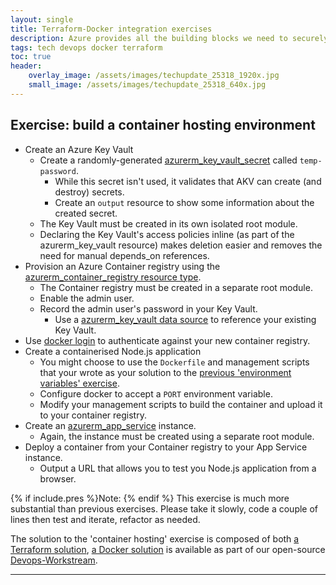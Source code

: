 ```yaml
---
layout: single
title: Terraform-Docker integration exercises
description: Azure provides all the building blocks we need to securely run containers in the Cloud, we just need Terraform to glue them together
tags: tech devops docker terraform
toc: true
header:
    overlay_image: /assets/images/techupdate_25318_1920x.jpg
    small_image: /assets/images/techupdate_25318_640x.jpg
---
```


## Exercise: build a container hosting environment
* Create an Azure Key Vault
    * Create a randomly-generated [azurerm_key_vault_secret](https://registry.terraform.io/providers/hashicorp/azurerm/latest/docs/resources/key_vault_secret) called `temp-password`.
        * While this secret isn't used, it validates that AKV can create (and destroy) secrets.
        * Create an `output` resource to show some information about the created secret.
    * The Key Vault must be created in its own isolated root module.
    * Declaring the Key Vault's access policies inline (as part of the azurerm_key_vault resource) makes deletion easier and removes the need for manual depends_on references.
* Provision an Azure Container registry using the [azurerm_container_registry resource type](https://registry.terraform.io/providers/hashicorp/azurerm/latest/docs/resources/container_registry).
    * The Container registry must be created in a separate root module.
    * Enable the admin user.
    * Record the admin user's password in your Key Vault.
        * Use a [azurerm_key_vault data source](https://registry.terraform.io/providers/hashicorp/azurerm/latest/docs/data-sources/key_vault) to reference your existing Key Vault.
* Use [docker login](https://docs.docker.com/engine/reference/commandline/login/) to authenticate against your new container registry.
* Create a containerised Node.js application
    * You might choose to use the `Dockerfile` and management scripts that your wrote as your solution to the [previous 'environment variables' exercise](https://github.com/lightenna/devops-workstream/tree/master/docker/tutorial/03-dockerfile-environment-variables).
    * Configure docker to accept a `PORT` environment variable.
    * Modify your management scripts to build the container and upload it to your container registry.
* Create an [azurerm_app_service](https://registry.terraform.io/providers/hashicorp/azurerm/latest/docs/resources/app_service) instance.
    * Again, the instance must be created using a separate root module.
* Deploy a container from your Container registry to your App Service instance.
    * Output a URL that allows you to test you Node.js application from a browser.

{% if include.pres %}Note: {% endif %}
This exercise is much more substantial than previous exercises.  Please take it slowly, code a couple of lines then test and iterate, refactor as needed.

The solution to the 'container hosting' exercise is composed of both [a Terraform solution](https://github.com/lightenna/devops-workstream/tree/master/terraform/tutorial/12-container-hosting), [a Docker solution](https://github.com/lightenna/devops-workstream/tree/master/docker/tutorial/06-dockerfile-cloud-hosting) is available as part of our open-source [Devops-Workstream](https://github.com/lightenna/devops-workstream/).

---
